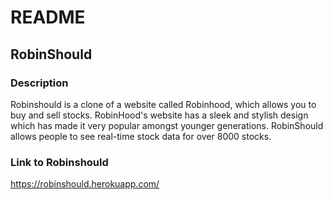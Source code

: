 # README

## RobinShould

### Description
Robinshould is a clone of a website called Robinhood, which allows you to buy and sell stocks. RobinHood's website has a sleek and stylish design which has made it very popular amongst younger generations. RobinShould allows people to see real-time stock data for over 8000 stocks. 

### Link to Robinshould 
https://robinshould.herokuapp.com/

